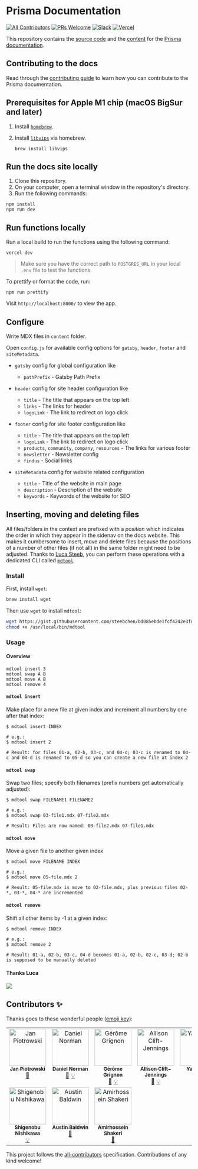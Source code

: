 # Prisma Documentation

<!-- ALL-CONTRIBUTORS-BADGE:START - Do not remove or modify this section -->
[badge-all-contributors]: https://img.shields.io/badge/all_contributors-10-orange.svg?style=flat-square
<!-- ALL-CONTRIBUTORS-BADGE:END -->
<!-- separate setup of badge as reusable component via https://github.com/all-contributors/all-contributors/issues/361#issuecomment-637166066 -->

[![All Contributors][badge-all-contributors]](#contributors-) [![PRs Welcome](https://img.shields.io/badge/PRs-welcome-brightgreen.svg?style=flat-square)](https://github.com/prisma/docs/blob/main/CONTRIBUTING.md) [![Slack](https://img.shields.io/badge/chat-on%20slack-blue.svg?style=flat-square)](https://slack.prisma.io/) [![Vercel](https://vercelbadge.vercel.app/api/prisma/docs)](https://vercel.com/prisma/docs/deployments)

This repository contains the [source code](./src) and the [content](./content) for the [Prisma documentation](https://www.prisma.io/docs).

## Contributing to the docs

Read through the [contributing guide](CONTRIBUTING.md) to learn how you can contribute to the Prisma documentation.

## Prerequisites for Apple M1 chip (macOS BigSur and later)

1. Install [`homebrew`](https://brew.sh/).
2. Install [`libvips`](https://github.com/libvips/libvips) via homebrew.

   ```
   brew install libvips
   ```

## Run the docs site locally

1. Clone this repository.
2. On your computer, open a terminal window in the repository's directory.
3. Run the following commands:

```
npm install
npm run dev
```

## Run functions locally

Run a local build to run the functions using the following command:

```
vercel dev
```

> Make sure you have the correct path to `POSTGRES_URL` in your local `.env` file to test the functions

To prettify or format the code, run:

```
npm run prettify
```

Visit `http://localhost:8000/` to view the app.

## Configure

Write MDX files in `content` folder.

Open `config.js` for available config options for `gatsby`, `header`, `footer` and `siteMetadata`.

- `gatsby` config for global configuration like

  - `pathPrefix` - Gatsby Path Prefix

- `header` config for site header configuration like

  - `title` - The title that appears on the top left
  - `links` - The links for header
  - `logoLink` - The link to redirect on logo click

- `footer` config for site footer configuration like

  - `title` - The title that appears on the top left
  - `logoLink` - The link to redirect on logo click
  - `products`, `community`, `company`, `resources` - The links for various footer
  - `newsletter` - Newsletter config
  - `findus` - Social links

- `siteMetadata` config for website related configuration
  - `title` - Title of the website in main page
  - `description` - Description of the website
  - `keywords` - Keywords of the website for SEO

## Inserting, moving and deleting files

All files/folders in the context are prefixed with a _position_ which indicates the order in which they appear in the sidenav on the docs website. This makes it cumbersome to insert, move and delete files because the positions of a number of other files (if not all) in the same folder might need to be adjusted. Thanks to [Luca Steeb](https://github.com/steebchen/), you can perform these operations with a dedicated CLI called [`mdtool`](https://gist.githubusercontent.com/steebchen/bd085ebde1fcf4242e3fdd0df4d202a6/raw/c04e3d262eb6a302a9fab98f6428fec9329681e2/mdtool).

### Install

First, install `wget`:

```bash
brew install wget
```

Then use `wget` to install `mdtool`:

```bash
wget https://gist.githubusercontent.com/steebchen/bd085ebde1fcf4242e3fdd0df4d202a6/raw/c04e3d262eb6a302a9fab98f6428fec9329681e2/mdtool -qO /usr/local/bin/mdtool
chmod +x /usr/local/bin/mdtool
```

### Usage

#### Overview

```
mdtool insert 3
mdtool swap A B
mdtool move A B
mdtool remove 4
```

#### `mdtool insert`

Make place for a new file at given index and increment all numbers by one after that index:

```
$ mdtool insert INDEX

# e.g.:
$ mdtool insert 2

# Result: for files 01-a, 02-b, 03-c, and 04-d; 03-c is renamed to 04-c and 04-d is renamed to 05-d so you can create a new file at index 2
```

#### `mdtool swap`

Swap two files; specify both filenames (prefix numbers get automatically adjusted):

```
$ mdtool swap FILENAME1 FILENAME2

# e.g.:
$ mdtool swap 03-file1.mdx 07-file2.mdx

# Result: Files are now named: 03-file2.mdx 07-file1.mdx
```

#### `mdtool move`

Move a given file to another given index

```
$ mdtool move FILENAME INDEX

# e.g.:
$ mdtool move 05-file.mdx 2

# Result: 05-file.mdx is move to 02-file.mdx, plus previous files 02-*, 03-*, 04-* are incremented
```

#### `mdtool remove`

Shift all other items by -1 at a given index:

```
$ mdtool remove INDEX

# e.g.:
$ mdtool remove 2

# Result: 01-a, 02-b, 03-c, 04-d becomes 01-a, 02-b, 02-c, 03-d; 02-b is supposed to be manually deleted
```

#### Thanks Luca

![](https://res.cloudinary.com/prismaio/image/upload/v1628765536/docs/LJ0FGHk_u2jjxv.png)

## Contributors ✨

Thanks goes to these wonderful people ([emoji key](https://allcontributors.org/docs/en/emoji-key)):

<!-- ALL-CONTRIBUTORS-LIST:START - Do not remove or modify this section -->
<!-- prettier-ignore-start -->
<!-- markdownlint-disable -->
<table>
  <tbody>
    <tr>
      <td align="center" valign="top" width="14.28%"><a href="https://janpiotrowski.de"><img src="https://avatars.githubusercontent.com/u/183673?v=4?s=100" width="100px;" alt="Jan Piotrowski"/><br /><sub><b>Jan Piotrowski</b></sub></a><br /><a href="https://github.com/prisma/docs/commits?author=janpio" title="Documentation">📖</a></td>
      <td align="center" valign="top" width="14.28%"><a href="https://norman.life"><img src="https://avatars.githubusercontent.com/u/1992255?v=4?s=100" width="100px;" alt="Daniel Norman"/><br /><sub><b>Daniel Norman</b></sub></a><br /><a href="https://github.com/prisma/docs/commits?author=2color" title="Documentation">📖</a> <a href="#example-2color" title="Examples">💡</a></td>
      <td align="center" valign="top" width="14.28%"><a href="https://gerome.dev"><img src="https://avatars.githubusercontent.com/u/32737308?v=4?s=100" width="100px;" alt="Gérôme Grignon"/><br /><sub><b>Gérôme Grignon</b></sub></a><br /><a href="https://github.com/prisma/docs/commits?author=geromegrignon" title="Documentation">📖</a> <a href="#example-geromegrignon" title="Examples">💡</a></td>
      <td align="center" valign="top" width="14.28%"><a href="https://github.com/amcjen"><img src="https://avatars.githubusercontent.com/u/175249?v=4?s=100" width="100px;" alt="Allison Clift-Jennings"/><br /><sub><b>Allison Clift-Jennings</b></sub></a><br /><a href="https://github.com/prisma/docs/commits?author=amcjen" title="Documentation">📖</a> <a href="#example-amcjen" title="Examples">💡</a></td>
      <td align="center" valign="top" width="14.28%"><a href="http://tomhsiao1260.github.io"><img src="https://avatars.githubusercontent.com/u/31985811?v=4?s=100" width="100px;" alt="Yao Hsiao"/><br /><sub><b>Yao Hsiao</b></sub></a><br /><a href="https://github.com/prisma/docs/commits?author=TomHsiao1260" title="Documentation">📖</a></td>
      <td align="center" valign="top" width="14.28%"><a href="https://www.linkedin.com/in/danielweinmann"><img src="https://avatars.githubusercontent.com/u/204765?v=4?s=100" width="100px;" alt="Daniel Weinmann"/><br /><sub><b>Daniel Weinmann</b></sub></a><br /><a href="https://github.com/prisma/docs/commits?author=danielweinmann" title="Documentation">📖</a></td>
      <td align="center" valign="top" width="14.28%"><a href="https://github.com/rowinbot"><img src="https://avatars.githubusercontent.com/u/18468260?v=4?s=100" width="100px;" alt="Rowin Hernández"/><br /><sub><b>Rowin Hernández</b></sub></a><br /><a href="https://github.com/prisma/docs/commits?author=rowinbot" title="Documentation">📖</a></td>
    </tr>
    <tr>
      <td align="center" valign="top" width="14.28%"><a href="http://shishi.hatenablog.jp/"><img src="https://avatars.githubusercontent.com/u/341746?v=4?s=100" width="100px;" alt="Shigenobu Nishikawa"/><br /><sub><b>Shigenobu Nishikawa</b></sub></a><br /><a href="#example-shishi" title="Examples">💡</a></td>
      <td align="center" valign="top" width="14.28%"><a href="http://linkedin.com/in/austin-baldwin/"><img src="https://avatars.githubusercontent.com/u/11078749?v=4?s=100" width="100px;" alt="Austin Baldwin"/><br /><sub><b>Austin Baldwin</b></sub></a><br /><a href="https://github.com/prisma/docs/commits?author=baldyeagle" title="Documentation">📖</a></td>
      <td align="center" valign="top" width="14.28%"><a href="https://github.com/amirhossein-shakeri"><img src="https://avatars.githubusercontent.com/u/81547025?v=4?s=100" width="100px;" alt="Amirhossein Shakeri"/><br /><sub><b>Amirhossein Shakeri</b></sub></a><br /><a href="https://github.com/prisma/docs/commits?author=amirhossein-shakeri" title="Documentation">📖</a></td>
    </tr>
  </tbody>
</table>

<!-- markdownlint-restore -->
<!-- prettier-ignore-end -->

<!-- ALL-CONTRIBUTORS-LIST:END -->

This project follows the [all-contributors](https://github.com/all-contributors/all-contributors) specification. Contributions of any kind welcome!
